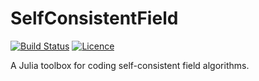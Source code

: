 # SelfConsistentField
[![Build Status](https://travis-ci.org/mfherbst/SelfConsistentField.jl.svg?branch=master)](https://travis-ci.org/mfherbst/SelfConsistentField)
[![Licence](https://img.shields.io/github/license/mfherbst/SelfConsistentField.jl.svg)](LICENCE)

A Julia toolbox for coding self-consistent field algorithms.
